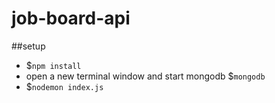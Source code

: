 # job-board-api

##setup

- \$`npm install`
- open a new terminal window and start mongodb \$`mongodb`
- \$`nodemon index.js`
